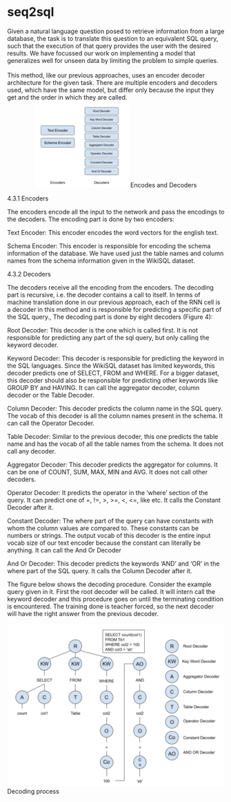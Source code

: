 # seq2sql

<div style="size: 10px">
Given a natural language question posed to retrieve information from a large database, the task is to translate this question to an equivalent SQL query, such that the execution of that query provides the user with the desired results. We have focussed our work on implementing a model that generalizes well for unseen data by limiting the problem to simple queries.
</div>
<br>
This method, like our previous approaches, uses an encoder decoder architecture for the given task. There are multiple encoders and decoders used, which have the same model, but differ only because the input they get and the order in which they are called.

<div style="text-align: center;">
<img src='imgs/encoders_and_decoders.png' height="200px"/>
Encodes and Decoders
</div>

4.3.1 Encoders

The encoders encode all the input to the network and pass the encodings to the decoders. 
The encoding part is done by two encoders:


Text Encoder: This encoder encodes the word vectors for the english text.

Schema Encoder: This encoder is responsible for encoding the schema information of the database. We have used just the table names and column names from the schema information given in the WikiSQL dataset.  

4.3.2 Decoders

The decoders receive all the encoding from the encoders. The decoding part is recursive, i.e. the decoder contains a call to itself. In terms of machine translation done in our previous approach, each of the RNN cell is a decoder in this method and is responsible for predicting a specific part of the SQL query.,  The decoding part is done by eight decoders (Figure 4):

Root Decoder: This decoder is the one which is called first. It is not responsible for predicting any part of the sql query, but only calling the keyword decoder. 

Keyword Decoder:  This decoder is responsible for predicting the keyword in the SQL languages. Since the WikiSQL dataset has limited keywords, this decoder predicts one of SELECT, FROM and WHERE. For a bigger dataset, this decoder should also be responsible for predicting other keywords like GROUP BY and HAVING. It can call the aggregator decoder, column decoder or the Table Decoder.

Column Decoder: This decoder predicts the column name in the SQL query. The vocab of this decoder is all the column names present in the schema. It can call the Operator Decoder. 

Table Decoder: Similar to the previous decoder, this one predicts the table name and has the vocab of all the table names from the schema. It does not call any decoder.

Aggregator Decoder: This decoder predicts the aggregator for columns. It can be one of COUNT, SUM, MAX, MIN and AVG. It does not call other decoders.

Operator Decoder: It predicts the operator in the ‘where’ section of the query. It can predict one of =, !=, >, >=, <, <=, like etc. It calls the Constant Decoder after it.

Constant Decoder: The where part of the query can have constants with whom the column values are compared to. These constants can be numbers or strings. The output vocab of this decoder is the entire input vocab size of our text encoder because the constant can literally be anything. It can call the And Or Decoder 

And Or Decoder: This decoder predicts the keywords ‘AND’ and ‘OR’ in the where part of the SQL query. It calls the Column Decoder after it.


The figure below shows the decoding procedure. Consider the example query given in it. First the root decoder will be called. It will intern call the keyword decoder and this procedure goes on until the terminating condition is encountered. The training done is teacher forced, so the next decoder will have the right answer from the previous decoder. 

<img src='imgs/decoding_process.png'/>
Decoding process

